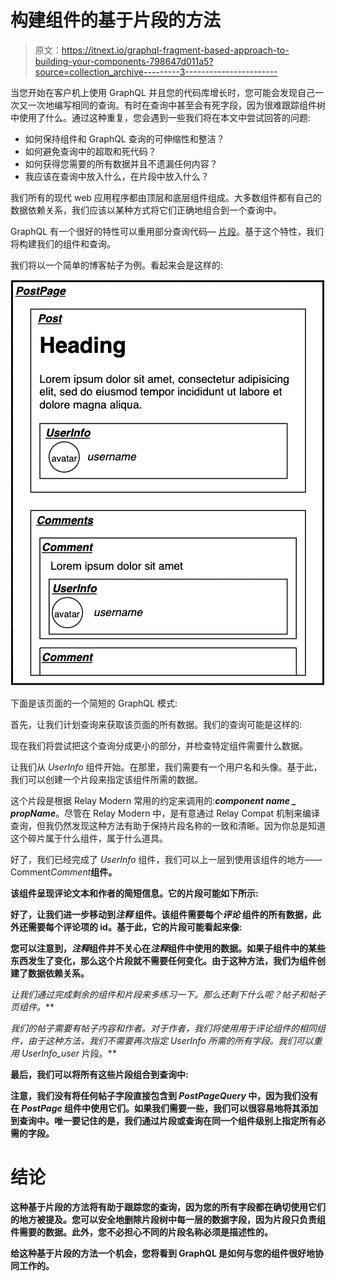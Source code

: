 # 构建组件的基于片段的方法

> 原文：<https://itnext.io/graphql-fragment-based-approach-to-building-your-components-798647d011a5?source=collection_archive---------3----------------------->

当您开始在客户机上使用 GraphQL 并且您的代码库增长时，您可能会发现自己一次又一次地编写相同的查询。有时在查询中甚至会有死字段，因为很难跟踪组件树中使用了什么。通过这种重复，您会遇到一些我们将在本文中尝试回答的问题:

*   如何保持组件和 GraphQL 查询的可伸缩性和整洁？
*   如何避免查询中的超取和死代码？
*   如何获得您需要的所有数据并且不遗漏任何内容？
*   我应该在查询中放入什么，在片段中放入什么？

我们所有的现代 web 应用程序都由顶层和底层组件组成。大多数组件都有自己的数据依赖关系，我们应该以某种方式将它们正确地组合到一个查询中。

GraphQL 有一个很好的特性可以重用部分查询代码— [片段](https://graphql.org/learn/queries/#fragments)。基于这个特性，我们将构建我们的组件和查询。

我们将以一个简单的博客帖子为例。看起来会是这样的:

![](img/9f56e540f337ea0ba158b41d131d7f69.png)

下面是该页面的一个简短的 GraphQL 模式:

首先，让我们计划查询来获取该页面的所有数据。我们的查询可能是这样的:

现在我们将尝试把这个查询分成更小的部分，并检查特定组件需要什么数据。

让我们从 *UserInfo* 组件开始。在那里，我们需要有一个用户名和头像。基于此，我们可以创建一个片段来指定该组件所需的数据。

这个片段是根据 Relay Modern 常用的约定来调用的:***component name _ propName***。尽管在 Relay Modern 中，是有意通过 Relay Compat 机制来编译查询，但我仍然发现这种方法有助于保持片段名称的一致和清晰。因为你总是知道这个碎片属于什么组件，属于什么道具。

好了，我们已经完成了 *UserInfo* 组件，我们可以上一层到使用该组件的地方——Comment*Comment***组件。**

**该组件呈现评论文本和作者的简短信息。它的片段可能如下所示:**

**好了，让我们进一步移动到*注释* 组件。该组件需要每个*评论* 组件的所有数据，此外还需要每个评论项的 id。基于此，它的片段可能看起来像:**

**您可以注意到，*注释*组件并不关心在*注释*组件中使用的数据。如果子组件中的某些东西发生了变化，那么这个片段就不需要任何变化。由于这种方法，我们为组件创建了数据依赖关系。**

**让我们通过完成剩余的组件和片段来多练习一下。那么还剩下什么呢？*帖子*和*帖子页*组件*。***

**我们的*帖子*需要有帖子内容和作者。对于作者，我们将使用用于*评论*组件的相同组件，由于这种方法，我们不需要再次指定 *UserInfo* 所需的所有字段*。我们可以重用 UserInfo_user* 片段。**

**最后，我们可以将所有这些片段组合到查询中:**

**注意，我们没有将任何帖子字段直接包含到 *PostPageQuery* 中，因为我们没有在 *PostPage* 组件中使用它们。如果我们需要一些，我们可以很容易地将其添加到查询中。唯一要记住的是，我们通过片段或查询在同一个组件级别上指定所有必需的字段。**

# **结论**

**这种基于片段的方法将有助于跟踪您的查询，因为您的所有字段都在确切使用它们的地方被提及。您可以安全地删除片段树中每一层的数据字段，因为片段只负责组件需要的数据。此外，您不必担心不同的片段名称必须是描述性的。**

**给这种基于片段的方法一个机会，您将看到 GraphQL 是如何与您的组件很好地协同工作的。**